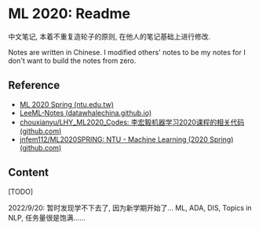 # ML 2020: Readme

中文笔记, 本着不重复造轮子的原则, 在他人的笔记基础上进行修改.

Notes are written in Chinese. I modified others' notes to be my notes for I don't want to build the notes from zero.

## Reference

- [ML 2020 Spring (ntu.edu.tw)](https://speech.ee.ntu.edu.tw/~hylee/ml/2020-spring.php)
- [LeeML-Notes (datawhalechina.github.io)](https://datawhalechina.github.io/leeml-notes/#/)
- [chouxianyu/LHY\_ML2020\_Codes: 李宏毅机器学习2020课程的相关代码(github.com)](https://github.com/chouxianyu/LHY_ML2020_Codes)
- [jnfem112/ML2020SPRING: NTU - Machine Learning (2020 Spring) (github.com)](https://github.com/jnfem112/ML2020SPRING)

## Content

[TODO]

2022/9/20: 暂时发现学不下去了, 因为新学期开始了... ML, ADA, DIS, Topics in NLP, 任务量很是饱满......
